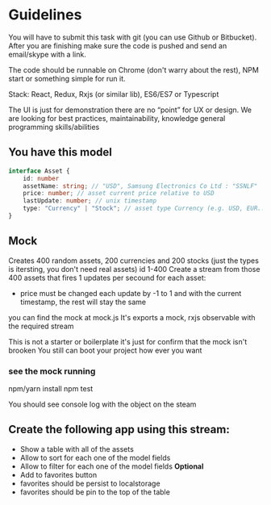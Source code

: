 # Guidelines
You will have to submit this task with git (you can use Github or Bitbucket). 
After you are finishing make sure the code is pushed and send an email/skype with a link.

The code should be runnable on Chrome (don't warry about the rest), NPM start or something simple for run it.

Stack: React, Redux, Rxjs (or similar  lib), ES6/ES7 or Typescript

The UI is just for demonstration there are no “point” for UX or design. 
We are looking for best practices, maintainability, knowledge general programming skills/abilities

## You have this model
```typescript
interface Asset {
	id: number
	assetName: string; // "USD", Samsung Electronics Co Ltd : "SSNLF"
	price: number; // asset current price relative to USD
	lastUpdate: number; // unix timestamp
	type: "Currency" | "Stock"; // asset type Currency (e.g. USD, EUR...) or Stock (Samsung, Google)
}
```

## Mock 

Creates 400 random assets, 200 currencies and 200 stocks (just the types is itersting, you don't need real assets) id 1-400
Create a stream from those 400 assets that fires 1 updates per secound for each asset:
* price must be changed each update by -1 to 1 and with the current timestamp, the rest will stay the same

you can find the mock at mock.js
It's exports a mock, rxjs observable with the required stream

This is not a starter or boilerplate it's just for confirm that the mock isn't brooken
You still can boot your project how ever you want

### see the mock running
npm/yarn install
npm test

You should see console log with the object on the steam


## Create the following app using this stream:

* Show a table with all of the assets
* Allow to sort for each one of the model fields
* Allow to filter for each one of the model fields
**Optional**
* Add to favorites button
* favorites should be persist  to localstorage
* favorites should be pin to the top of the table

